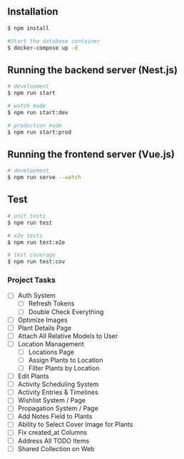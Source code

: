 ## Installation

```bash
$ npm install
```

```bash
#Start the database container
$ docker-compose up -d
```

## Running the backend server (Nest.js)

```bash
# development
$ npm run start

# watch mode
$ npm run start:dev

# production mode
$ npm run start:prod
```

## Running the frontend server (Vue.js)

```bash
# development
$ npm run serve --watch
```

## Test

```bash
# unit tests
$ npm run test

# e2e tests
$ npm run test:e2e

# test coverage
$ npm run test:cov
```

### Project Tasks

* [ ] Auth System
    - [ ] Refresh Tokens
    - [ ] Double Check Everything
* [ ] Optimize Images
* [ ] Plant Details Page
* [ ] Attach All Relative Models to User
* [ ] Location Management
    - [ ] Locations Page
    - [ ] Assign Plants to Location
    - [ ] Filter Plants by Location
* [ ] Edit Plants
* [ ] Activity Scheduling System
* [ ] Activity Entries & Timelines
* [ ] Wishlist System / Page
* [ ] Propagation System / Page
* [ ] Add Notes Field to Plants
* [ ] Ability to Select Cover Image for Plants
* [ ] Fix created_at Columns
* [ ] Address All TODO Items
* [ ] Shared Collection on Web